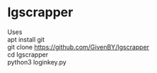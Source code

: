 # Igscrapper
Uses<br/>
apt install git<br/>
git clone https://github.com/GivenBY/Igscrapper
<br/>
cd Igscrapper<br/>
python3 loginkey.py
